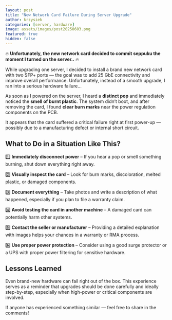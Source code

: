 ```yaml
---
layout: post
title: "New Network Card Failure During Server Upgrade"
author: krzysiek
categories: [server, hardware]
image: assets/images/post20250603.png
featured: true
hidden: false
---
```




 🔥 **Unfortunately, the new network card decided to commit seppuku the moment I turned on the server..** 🔥

While upgrading one server, I decided to install a brand new network card with two SFP+ ports — the goal was to add 25 GbE connectivity and improve overall performance. Unfortunately, instead of a smooth upgrade, I ran into a serious hardware failure…


As soon as I powered on the server, I heard a **distinct pop** and immediately noticed the **smell of burnt plastic**. The system didn’t boot, and after removing the card, I found **clear burn marks** near the power regulation components on the PCB.

It appears that the card suffered a critical failure right at first power-up — possibly due to a manufacturing defect or internal short circuit.

## What to Do in a Situation Like This?

1️⃣ **Immediately disconnect power** 
– If you hear a pop or smell something burning, shut down everything right away.

2️⃣ **Visually inspect the card** 
– Look for burn marks, discoloration, melted plastic, or damaged components.

3️⃣ **Document everything** 
– Take photos and write a description of what happened, especially if you plan to file a warranty claim.

4️⃣ **Avoid testing the card in another machine** 
– A damaged card can potentially harm other systems.

5️⃣ **Contact the seller or manufacturer** 
– Providing a detailed explanation with images helps your chances in a warranty or RMA process.

6️⃣ **Use proper power protection** 
– Consider using a good surge protector or a UPS with proper power filtering for sensitive hardware.


## Lessons Learned

Even brand-new hardware can fail right out of the box. 
This experience serves as a reminder that upgrades should be done carefully and ideally step-by-step, especially when high-power or critical components are involved.

If anyone has experienced something similar — feel free to share in the comments!
